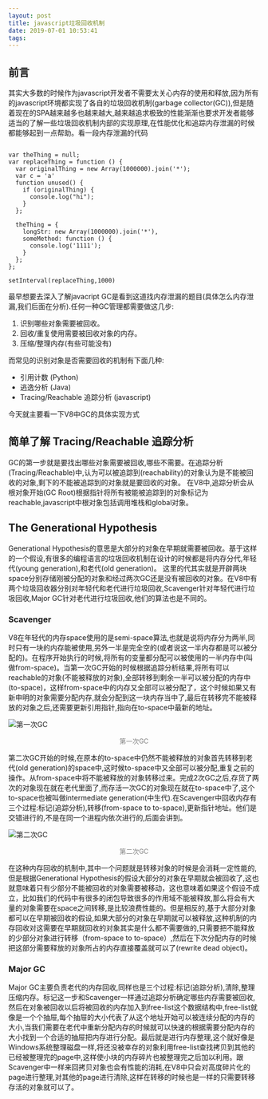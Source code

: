 ```yaml
---
layout: post
title: javascript垃圾回收机制
date: 2019-07-01 10:53:41
tags:
---
```


## 前言

其实大多数的时候作为javascript开发者不需要太关心内存的使用和释放,因为所有的javascript环境都实现了各自的垃圾回收机制(garbage collector(GC)),但是随着现在的SPA越来越多也越来越大,越来越追求极致的性能渐渐也要求开发者能够适当的了解一些垃圾回收机制内部的实现原理,在性能优化和追踪内存泄漏的时候都能够起到一点帮助。看一段内存泄漏的代码
``` javacript

var theThing = null;
var replaceThing = function () {
  var originalThing = new Array(1000000).join('*');
  var c = 'a'
  function unused() {
    if (originalThing) {
      console.log("hi");
    }
  };

  theThing = {
    longStr: new Array(1000000).join('*'),
    someMethod: function () {
      console.log('1111');
    }
  };
};

setInterval(replaceThing,1000)

```
最早想要去深入了解javacript GC是看到这道找内存泄漏的题目(具体怎么内存泄漏,我们后面在分析).任何一种GC管理都需要做这几步:
1. 识别哪些对象需要被回收。
2. 回收/重复使用需要被回收对象的内存。
3. 压缩/整理内存(有些可能没有)

而常见的识别对象是否需要回收的机制有下面几种:
* 引用计数 (Python)
* 逃逸分析 (Java)
* Tracing/Reachable 追踪分析 (javascript)

今天就主要看一下V8中GC的具体实现方式

## 简单了解 Tracing/Reachable 追踪分析
GC的第一步就是要找出哪些对象需要被回收,哪些不需要。在追踪分析(Tracing/Reachable)中,认为可以被追踪到(reachability)的对象认为是不能被回收的对象,剩下的不能被追踪到的对象就是要回收的对象。
在V8中,追踪分析会从根对象开始(GC Root)根据指针将所有被能被追踪到的对象标记为reachable,javascript中根对象包括调用堆栈和global对象。


## The Generational Hypothesis
Generational Hypothesis的意思是大部分的对象在早期就需要被回收。基于这样的一个假设,有很多的编程语言的垃圾回收机制在设计的时候都是将内存分代,年轻代(young generation),和老代(old generation)。
这里的代其实就是开辟两块space分别存储刚被分配的对象和经过两次GC还是没有被回收的对象。在V8中有两个垃圾回收器分别对年轻代和老代进行垃圾回收,Scavenger针对年轻代进行垃圾回收,Major GC针对老代进行垃圾回收,他们的算法也是不同的。

### Scavenger
V8在年轻代的内存space使用的是semi-space算法,也就是说将内存分为两半,同时只有一块的内存能被使用,另外一半是完全空的(或者说这一半内存都是可以被分配的)。在程序开始执行的时候,将所有的变量都分配可以被使用的一半内存中(叫做from-space)。当第一次GC开始的时候根据追踪分析结果,将所有可以reachable的对象(不能被释放的对象),全部转移到剩余一半可以被分配的内存中(to-space)，这样from-space中的内存又全部可以被分配了，这个时候如果又有新申明的对象需要分配内存,就会分配到这一块内存当中了,最后在转移完不能被释放的对象之后,还需要更新引用指针,指向在to-space中最新的地址。

![第一次GC](http://img.pandihai.com/03.svg)<center><font color=gray size=2>第一次GC</font></center>


第二次GC开始的时候,在原本的to-space中仍然不能被释放的对象首先转移到老代(old generation)的space中,这时候to-space中又全部可以被分配,重复之前的操作。从from-space中将不能被释放的对象转移过来。完成2次GC之后,存货了两次的对象现在就在老代里面了,而存活一次GC的对象现在就在to-space中了,这个to-space也被叫做intermediate generation(中生代).在Scavenger中回收内存有三个过程:标记(追踪分析),转移(from-space to to-space),更新指针地址。他们是交错进行的,不是在同一个进程内依次进行的,后面会讲到。

![第二次GC](http://img.pandihai.com/04.svg)<center><font color=gray size=2>第二次GC</font></center>


在这种内存回收的机制中,其中一个问题就是转移对象的时候是会消耗一定性能的,但是根据Generational Hypothesis的假设大部分的对象在早期就会被回收了,这也就意味着只有少部分不能被回收的对象需要被移动，这也意味着如果这个假设不成立，比如我们的代码中有很多的闭包导致很多的作用域不能被释放,那么将会有大量的对象需要在space之间转移,是比较浪费性能的。但是相反的,基于大部分对象都可以在早期被回收的假设,如果大部分的对象在早期就可以被释放,这种机制的内存回收对这需要在早期就回收的对象其实是什么都不需要做的,只需要把不能释放的少部分对象进行转移（from-space to to-space）,然后在下次分配内存的时候把这部分需要释放的对象所占的内存直接覆盖就可以了(rewrite dead object)。

### Major GC
Major GC主要负责老代的内存回收,同样也是三个过程:标记(追踪分析),清除,整理压缩内存。标记这一步和Scavenger一样通过追踪分析确定哪些内存需要被回收,然后在对象被回收以后将被回收的内存加入到free-list这个数据结构中,free-list就像是一个个抽屉,每个抽屉的大小代表了从这个地址开始可以被连续分配的内存的大小,当我们需要在老代中重新分配内存的时候就可以快速的根据需要分配内存的大小找到一个合适的抽屉把内存进行分配。最后就是进行内存整理,这个就好像是Windows系统整理磁盘一样,将还没被幸存的对象利用free-list查找拷贝到其他的已经被整理完的page中,这样使小块的内存碎片也被整理完之后加以利用。跟Scavenger中一样来回拷贝对象也会有性能的消耗,在V8中只会对高度碎片化的page进行整理,对其他的page进行清除,这样在转移的时候也是一样的只需要转移存活的对象就可以了。